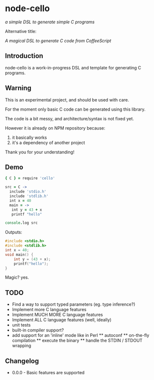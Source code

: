 node-cello
==========

*a simple DSL to generate simple C programs*

Alternative title:
 
*A magical DSL to generate C code from CoffeeScript*

## Introduction

node-cello is a work-in-progress DSL and template for generating C programs.

## Warning

This is an experimental project, and should be used with care.

For the moment only basic C code can be generated using this library.

The code is a bit messy, and architecture/syntax is not fixed yet.

However it is already on NPM repository because:

1. it basically works
2. it's a dependency of another project

Thank you for your understanding!

## Demo

```coffeescript
{ C } = require 'cello'

src = C -> 
  include 'stdio.h'
  include 'stdlib.h'
  int x = 40
  main = ->
   int y = 43 + x
   printf "hello"

console.log src
```

Outputs: 

```C
#include <stdio.h>
#include <stdlib.h>
int x = 40;
void main() {
	int y = (43 + x);
	printf("hello");
}
```

Magic? yes. 

## TODO

* Find a way to support typed parameters (eg. type inference?)
* Implement more C language features
* Implement MUCH MORE C language features
* Implement ALL C language features (well, ideally)
* unit tests
* built-in compiler support? 
* add support for an 'inline' mode like in Perl
** autoconf
** on-the-fly compilation
** execute the binary
** handle the STDIN / STDOUT wrapping

## Changelog

* 0.0.0 - Basic features are supported